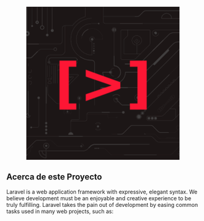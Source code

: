 <p align="center"><a href="#" target="_blank"><img src="./public/img/brand.png" width="400"></a></p>


## Acerca de este Proyecto

Laravel is a web application framework with expressive, elegant syntax. We believe development must be an enjoyable and creative experience to be truly fulfilling. Laravel takes the pain out of development by easing common tasks used in many web projects, such as:




